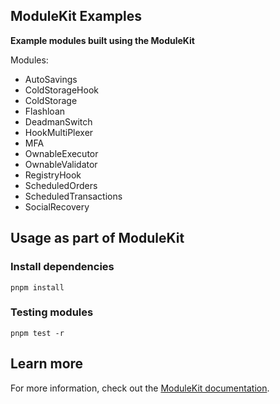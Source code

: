 ## ModuleKit Examples

**Example modules built using the ModuleKit**

Modules:

- AutoSavings
- ColdStorageHook
- ColdStorage
- Flashloan
- DeadmanSwitch
- HookMultiPlexer
- MFA
- OwnableExecutor
- OwnableValidator
- RegistryHook
- ScheduledOrders
- ScheduledTransactions
- SocialRecovery

## Usage as part of ModuleKit

### Install dependencies

```shell
pnpm install
```

### Testing modules

```shell
pnpm test -r
```

## Learn more

For more information, check out the [ModuleKit documentation](https://docs.rhinestone.wtf/modulekit).
